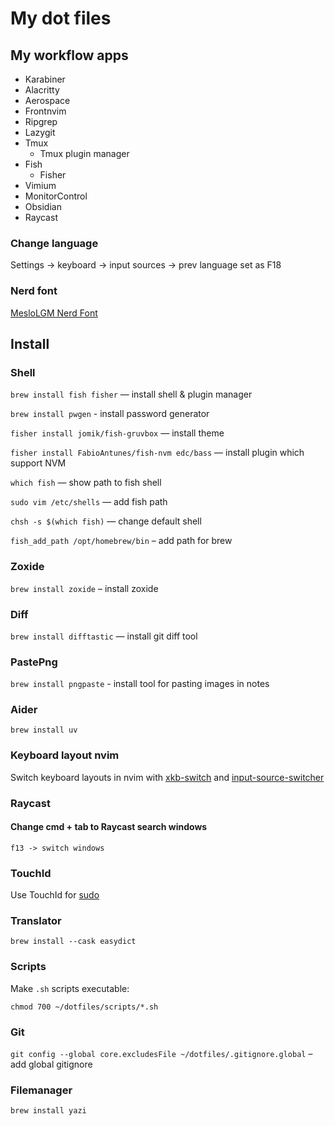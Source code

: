 # My dot files

## My workflow apps

- Karabiner
- Alacritty
- Aerospace
- Frontnvim
- Ripgrep
- Lazygit
- Tmux
  - Tmux plugin manager
- Fish
  - Fisher
- Vimium
- MonitorControl
- Obsidian
- Raycast

### Change language

Settings -> keyboard -> input sources -> prev language set as F18

### Nerd font

[MesloLGM Nerd Font](https://www.nerdfonts.com/font-downloads)

## Install

### Shell

`brew install fish fisher` — install shell & plugin manager

`brew install pwgen` - install password generator

`fisher install jomik/fish-gruvbox` — install theme

`fisher install FabioAntunes/fish-nvm edc/bass` — install plugin which support NVM

`which fish` — show path to fish shell

`sudo vim /etc/shells` — add fish path

`chsh -s $(which fish)` — change default shell

`fish_add_path /opt/homebrew/bin` – add path for brew

### Zoxide

`brew install zoxide` – install zoxide

### Diff

`brew install difftastic` — install git diff tool

### PastePng

`brew install pngpaste` - install tool for pasting images in notes

### Aider

`brew install uv`

### Keyboard layout nvim

Switch keyboard layouts in nvim with [xkb-switch](https://github.com/ivanesmantovich/xkbswitch.nvim) and [input-source-switcher](https://github.com/vovkasm/input-source-switcher)

### Raycast

#### Change cmd + tab to Raycast search windows

`f13 -> switch windows`

### TouchId

Use TouchId for [sudo](https://gist.github.com/windyinsc/26aaa8783c7734529998062a11d80b96)

### Translator

`brew install --cask easydict`

### Scripts

Make `.sh` scripts executable:

`chmod 700 ~/dotfiles/scripts/*.sh`

### Git

`git config --global core.excludesFile ~/dotfiles/.gitignore.global` – add global gitignore

### Filemanager

`brew install yazi`
